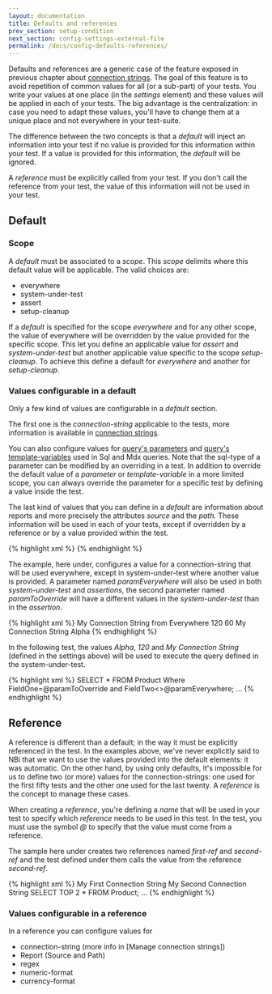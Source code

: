 ```yaml
---
layout: documentation
title: Defaults and references
prev_section: setup-condition
next_section: config-settings-external-file
permalink: /docs/config-defaults-references/
---
```

Defaults and references are a generic case of the feature exposed in previous chapter about [connection strings](/docs/config-connection-strings). The goal of this feature is to avoid repetition of common values for all (or a sub-part) of your tests. You write your values at one place (in the *settings* element) and these values will be applied in each of your tests. The big advantage is the centralization: in case you need to adapt these values, you'll have to change them at a unique place and not everywhere in your test-suite.

The difference between the two concepts is that a *default* will inject an information into your test if no value is provided for this information within your test. If a value is provided for this information, the *default* will be ignored.

A *reference* must be explicitly called from your test. If you don't call the reference from your test, the value of this information will not be used in your test.

## Default

### Scope

A *default* must be associated to a *scope*. This *scope* delimits where this default value will be applicable. The valid choices are:

* everywhere
* system-under-test
* assert
* setup-cleanup

If a *default* is specified for the scope *everywhere* and for any other scope, the value of everywhere will be overridden by the value provided for the specific scope. This let you define an applicable value for *assert* and *system-under-test* but another applicable value specific to the scope *setup-cleanup*. To achieve this define a default for *everywhere* and another for *setup-cleanup*.

### Values configurable in a default

Only a few kind of values are configurable in a *default* section.

The first one is the *connection-string* applicable to the tests, more information is available in [connection strings](/docs/config-connection-strings/).

You can also configure values for [query's parameters](/docs/query-parameters/) and [query's template-variables](/docs/query-template/) used in Sql and Mdx queries. Note that the sql-type of a parameter can be modified by an overriding in a test. In addition to override the default value of a *parameter* or *template-variable* in a more limited scope, you can always override the parameter for a specific test by defining a value inside the test.

The last kind of values that you can define in a *default* are information about reports and more precisely the attributes *source* and the *path*. These information will be used in each of your tests, except if overridden by a reference or by a value provided within the test.

{% highlight xml %}
<settings>
  <default apply-to="...">
    <report
      source="http://reporting.com/reports"
      path="Dashboards"
    />
  </default>
</settings>
{% endhighlight %}

The example, here under, configures a value for a connection-string that will be used everywhere, except in system-under-test where another value is provided. A parameter named *paramEverywhere* will also be used in both *system-under-test* and *assertions*, the second parameter named *paramToOverride* will have a different values in the *system-under-test* than in the *assertion*.

{% highlight xml %}
<settings>
    <default apply-to="everywhere">
        <connectionString>My Connection String from Everywhere</connectionString>
        <parameter name="paramEverywhere">120</parameter>
        <parameter name="paramToOverride" sql-type="Int">60</parameter>
    </default>
    <default apply-to="system-under-test">
        <connectionString>My Connection String</connectionString>
        <parameter name="paramToOverride" sql-type="varchar(10)">Alpha</parameter>
    </default>
</settings>
{% endhighlight %}

In the following test, the values *Alpha*, *120* and *My Connection String* (defined in the settings above) will be used to execute the query defined in the system-under-test.

{% highlight xml %}
<test name="My first test case" uid="0001">
  <system-under-test>
    <execution>
      <query name="Select first product">
        SELECT * FROM Product Where FieldOne=@paramToOverride and FieldTwo<>@paramEverywhere;
      </query>
    </execution>
  </system-under-test>
  <assert>
    ...
  </assert>
</test>
{% endhighlight %}

## Reference

A reference is different than a default; in the way it must be explicitly referenced in the test. In the examples above, we've never explicitly said to NBi that we want to use the values provided into the default elements: it was automatic. On the other hand, by using only defaults, it's impossible for us to define two (or more) values for the connection-strings: one used for the first fifty tests and the other one used for the last twenty. A *reference* is the concept to manage these cases.

When creating a *reference*, you're defining a *name* that will be used in your test to specify which *reference* needs to be used in this test. In the test, you must use the symbol *@* to specify that the value must come from a reference.

The sample here under creates two references named *first-ref* and *second-ref* and the test defined under them calls the value from the reference *second-ref*.

{% highlight xml %}
<settings>
    <reference name="first-ref">
        <connectionString>My First Connection String</connectionString>
    </reference>
    <reference name="second-ref">
        <connectionString>My Second Connection String</connectionString>
    </reference>
</settings>
<test name="My first test case" uid="0001">
    <system-under-test>
        <execution>
            <query name="Select first product" connectionString="@second-ref">
                SELECT TOP 2 * FROM Product;
            </query>
        </execution>
    </system-under-test>
    <assert>
    ...
    </assert>
</test>
{% endhighlight %}

### Values configurable in a reference

In a reference you can configure values for

* connection-string (more info in [Manage connection strings])
* Report (Source and Path)
* regex
* numeric-format
* currency-format
